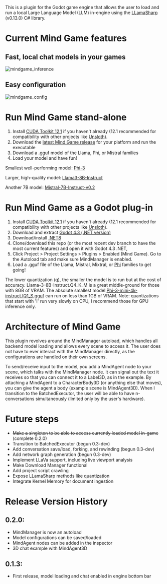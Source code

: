 This is a plugin for the Godot game engine that allows the user to load and run a local Large Language Model (LLM) in-engine using the [LLamaSharp](https://github.com/SciSharp/LLamaSharp) (v0.13.0) C# library.
# Current Mind Game features
## Fast, local chat models in your games
![mindgame_inference](https://github.com/adammikulis/MindGame/assets/27887607/bb9da9c0-622d-4b6d-af08-40cf7f2bdba9)

## Easy configuration
![mindgame_config](https://github.com/adammikulis/MindGame/assets/27887607/3ecd86f9-cf92-473f-a667-76b62b7cfdb0)

# Run Mind Game stand-alone

1) Install [CUDA Toolkit 12.1](https://developer.nvidia.com/cuda-12-1-0-download-archive) if you haven't already (12.1 recommended for compatibility with other projects like [Unsloth](https://github.com/unslothai/unsloth)).
2) Download the [latest Mind Game release](https://github.com/adammikulis/MindGame/releases) for your platform and run the executable
3) Download a .gguf model of the Llama, Phi, or Mistral families
4) Load your model and have fun!

Smallest well-performing model: [Phi-3](https://huggingface.co/microsoft/Phi-3-mini-4k-instruct-gguf/tree/main)

Larger, high-quality model: [Llama3-8B-Instruct](https://huggingface.co/bartowski/Meta-Llama-3-8B-Instruct-GGUF/tree/main)

Another 7B model: [Mistral-7B-Instruct-v0.2](https://huggingface.co/TheBloke/Mistral-7B-Instruct-v0.2-GGUF/tree/main)



# Run Mind Game as a Godot plug-in

1) Install [CUDA Toolkit 12.1](https://developer.nvidia.com/cuda-12-1-0-download-archive) if you haven't already (12.1 recommended for compatibility with other projects like [Unsloth](https://github.com/unslothai/unsloth)).
2) Download and extract [Godot 4.3 (.NET version)](https://godotengine.org/download/archive/4.3-beta2/)
3) Download/install [.NET8](https://dotnet.microsoft.com/en-us/download)
4) Clone/download this repo (or the most recent dev branch to have the most current features) and open it with Godot 4.3 .NET,
5) Click Project > Project Settings > Plugins > Enabled (Mind Game). Go to the Autoload tab and make sure MindManager is enabled.
6) Load a .gguf file of the Llama, Mistral, Mixtral, or [Phi](https://huggingface.co/microsoft/Phi-3-mini-4k-instruct-gguf/resolve/main/Phi-3-mini-4k-instruct-q4.gguf) families to get going!


The lower quantization (q), the smaller the model is to run but at the cost of accuracy. Llama-3-8B-Instruct.Q4_K_M is a great middle-ground for those with 8GB of VRAM. The absolute smallest model [Phi-3-mini-4k-instruct.IQ1_S.gguf](https://huggingface.co/bartowski/Phi-3-mini-4k-instruct-GGUF/blob/main/Phi-3-mini-4k-instruct-IQ1_S.gguf) can run on less than 1GB of VRAM. Note: quantizations that start with 'I' run very slowly on CPU, I recommend those for GPU inference only.

# Architecture of Mind Game
This plugin revolves around the MindManager autoload, which handles all backend model loading and allows every scene to access it. The user does not have to ever interact with the MindManager directly, as the configurations are handled on their own screens.

To send/receive input to the model, you add a MindAgent node to your scene, which talks with the MindManager node. It can signal out the text it receives so that you can connect it to a Label3D, as in the example. By attaching a MindAgent to a CharacterBody3D (or anything else that moves), you can give the agent a body (example scene is MindAgent3D). When I transition to the BatchedExecutor, the user will be able to have n-conversations simultaneously (limited only by the user's hardware).

# Future steps
- ~~Make a singleton to be able to access currently loaded model in-game~~ (complete 0.2.0)
- Transition to BatchedExecutor (begun 0.3-dev)
- Add conversation save/load, forking, and rewinding (begun 0.3-dev)
- Add network graph generation (begun 0.3-dev)
- Implement LLaVa support, including live viewport analysis
- Make Download Manager functional
- Add project script crawling
- Expose LLamaSharp methods like quantization
- Integrate Kernel Memory for document ingestion

# Release Version History

## 0.2.0: 
- MindManager is now an autoload
- Model configurations can be saved/loaded
- MindAgent nodes can be added in the inspector
- 3D chat example with MindAgent3D
  
## 0.1.3:
- First release, model loading and chat enabled in engine bottom bar
